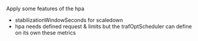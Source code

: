 Apply some features of the hpa

- stabilizationWindowSeconds for scaledown
- hpa needs defined request & limits but the trafOptScheduler can define on its own these metrics